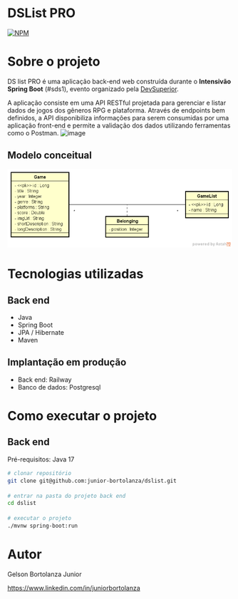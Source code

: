# DSList PRO
[![NPM](https://img.shields.io/npm/l/react)](https://github.com/devsuperior/sds1-wmazoni/blob/master/LICENSE) 

# Sobre o projeto

DS list PRO é uma aplicação back-end web construída durante o **Intensivão Spring Boot** (#sds1), evento organizado pela [DevSuperior](https://devsuperior.com "Site da DevSuperior").

A aplicação consiste em uma API RESTful projetada para gerenciar e listar dados de jogos dos gêneros RPG e plataforma. Através de endpoints bem definidos, a API disponibiliza informações para serem consumidas por uma aplicação front-end e permite a validação dos dados utilizando ferramentas como o Postman.
<img width="1525" height="915" alt="image" src="https://github.com/user-attachments/assets/753b34f1-84cd-4b06-83bf-3481941b78bc" />


## Modelo conceitual
![Modelo Conceitual](https://raw.githubusercontent.com/devsuperior/java-spring-dslist/main/resources/dslist-model.png)

# Tecnologias utilizadas
## Back end
- Java
- Spring Boot
- JPA / Hibernate
- Maven

## Implantação em produção
- Back end: Railway
- Banco de dados: Postgresql

# Como executar o projeto

## Back end
Pré-requisitos: Java 17

```bash
# clonar repositório
git clone git@github.com:junior-bortolanza/dslist.git

# entrar na pasta do projeto back end
cd dslist

# executar o projeto
./mvnw spring-boot:run
```

# Autor

Gelson Bortolanza Junior

https://www.linkedin.com/in/juniorbortolanza
